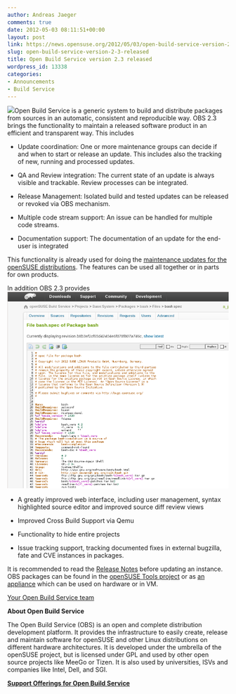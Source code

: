 ```yaml
---
author: Andreas Jaeger
comments: true
date: 2012-05-03 08:11:51+00:00
layout: post
link: https://news.opensuse.org/2012/05/03/open-build-service-version-2-3-released/
slug: open-build-service-version-2-3-released
title: Open Build Service version 2.3 released
wordpress_id: 13338
categories:
- Announcements
- Build Service
---
```


[![](//www.open-build-service.org/wp-content/themes/obs/images/obs-logo.png)](//www.open-build-service.org/)Open Build Service is a generic system to build and distribute packages from sources in an automatic, consistent and reproducible way. OBS 2.3 brings the functionality to maintain a released software product in an efficient and transparent way. This includes



	
  * Update coordination: One or more maintenance groups can decide if and when to start or release an update. This includes also the tracking of new, running and processed updates.

	
  * QA and Review integration: The current state of an update is always visible and trackable. Review processes can be integrated.

	
  * Release Management: Isolated build and tested updates can be released or revoked via OBS mechanism.

	
  * Multiple code stream support: An issue can be handled for multiple code streams.

	
  * Documentation support: The documentation of an update for the end-user is integrated


This functionality is already used for doing the [maintenance updates for the openSUSE distributions](https://build.opensuse.org/project/maintenance_incidents?project=openSUSE%3AMaintenance). The features can be used all together or in parts for own products.

In addition OBS 2.3 provides[![](/wp-content/uploads/2012/05/obs5.png)](//news.opensuse.org/2012/05/03/open-build-service-version-2-3-released/obs5/)



	
  * A greatly improved web interface, including user management, syntax highlighted source editor and improved source diff review views

	
  * Improved Cross Build Support via Qemu

	
  * Functionality to hide entire projects

	
  * Issue tracking support, tracking documented fixes in external bugzilla, fate and CVE instances in packages.


It is recommended to read the [Release Notes](https://github.com/openSUSE/open-build-service/blob/2.3/ReleaseNotes-2.3) before updating an instance. OBS packages can be found in the [openSUSE Tools project](https://build.opensuse.org/project/show?project=openSUSE%3ATools) or as [an appliance](//en.opensuse.org/openSUSE:Build_Service_Appliance) which can be used on hardware or in VM.

[Your Open Build Service team](//www.flickr.com/photos/adrianschroeter/7135213251/)

**About Open Build Service**

The Open Build Service (OBS) is an open and complete distribution development platform. It provides the infrastructure to easily create, release and maintain software for openSUSE and other Linux distributions on different hardware architectures. It is developed under the umbrella of the openSUSE project, but is licensed under GPL and used by other open source projects like MeeGo or Tizen. It is also used by universities, ISVs and companies like Intel, Dell, and SGI.

[**Support Offerings for Open Build Service**](//www.open-build-service.org/contact/)
